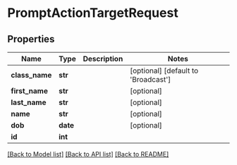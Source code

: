 # PromptActionTargetRequest

## Properties
Name | Type | Description | Notes
------------ | ------------- | ------------- | -------------
**class_name** | **str** |  | [optional] [default to 'Broadcast']
**first_name** | **str** |  | [optional] 
**last_name** | **str** |  | [optional] 
**name** | **str** |  | [optional] 
**dob** | **date** |  | [optional] 
**id** | **int** |  | 

[[Back to Model list]](../README.md#documentation-for-models) [[Back to API list]](../README.md#documentation-for-api-endpoints) [[Back to README]](../README.md)


